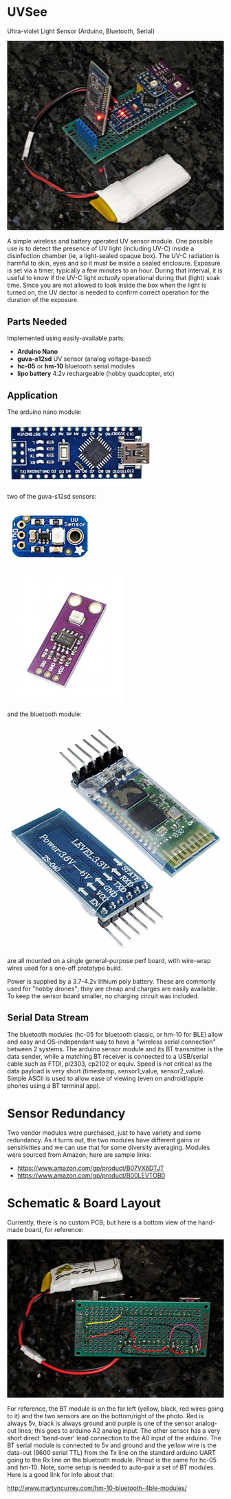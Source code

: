# UVSee

Ultra-violet Light Sensor (Arduino, Bluetooth, Serial)

![arduino_uvc_diy_sensor](uv_sensor_01.jpg)

A simple wireless and battery operated UV sensor module.  One possible use is to detect the presence of UV light (including UV-C) inside a disinfection chamber (ie, a light-sealed opaque box).  The UV-C radiation is harmful to skin, eyes and so it must be inside a sealed enclosure.  Exposure is set via a timer, typically a few minutes to an hour.  During that interval, it is useful to know if the UV-C light *actually* operational during that (light) soak time.  Since you are not allowed to look inside the box when the light is turned on, the UV dector is needed to confirm correct operation for the duration of the exposure.


## Parts Needed

Implemented using easily-available parts:
- **Arduino Nano**
- **guva-s12sd** UV sensor (analog voltage-based)
- **hc-05** or **hm-10** bluetooth serial modules
- **lipo battery** 4.2v rechargeable (hobby quadcopter, etc)


## Application

The arduino nano module:

![nano](nano.png)


two of the guva-s12sd sensors:

![sensor1](adafruit-guva-s12sd.png)

![sensor2](generic-guva-s12sd.png)


and the bluetooth module:

![bt-serial](bt-serial.png)


are all mounted on a single general-purpose perf board, with wire-wrap wires used for a one-off prototype build.

Power is supplied by a 3.7-4.2v lithium poly battery.  These are commonly used for "hobby drones"; they are cheap and charges are easily available.  To keep the sensor board smaller, no charging circuit was included.


## Serial Data Stream

The bluetooth modules (hc-05 for bluetooth classic, or hm-10 for BLE) allow and easy and OS-independant way to have a "wireless serial connection" between 2 systems.  The arduino sensor module and its BT transmitter is the data sender, while a matching BT receiver is connected to a USB/serial cable such as FTDI, pl2303, cp2102 or equiv.  Speed is not critical as the data payload is very short (timestamp, sensor1_value, sensor2_value).  Simple ASCII is used to allow ease of viewing (even on android/apple phones using a BT terminal app).


# Sensor Redundancy

Two vendor modules were purchased, just to have variety and some redundancy.  As it turns out, the two modules have different gains or sensitivities and we can use that for some diversity averaging.  Modules were sourced from Amazon; here are sample links:

- https://www.amazon.com/gp/product/B07VX6DTJT
- https://www.amazon.com/gp/product/B00LEVTOB0

# Schematic & Board Layout

Currently, there is no custom PCB; but here is a bottom view of the hand-made board, for reference:

![arduino_uvc_diy_sensor_bottom](uv_sensor_02.jpg)

For reference, the BT module is on the far left (yellow, black, red wires going to it) and the two sensors are on the bottom/right of the photo.  Red is always 5v, black is always ground and purple is one of the sensor analog-out lines; this goes to arduino A2 analog input.  The other sensor has a very short direct 'bend-over' lead connection to the A0 input of the arduino.  The BT serial module is connected to 5v and ground and the yellow wire is the data-out (9600 serial TTL) from the Tx line on the standard arduino UART going to the Rx line on the bluetooth module.  Pinout is the same for hc-05 and hm-10.  Note, some setup is needed to auto-pair a set of BT modules.  Here is a good link for info about that: 

http://www.martyncurrey.com/hm-10-bluetooth-4ble-modules/


